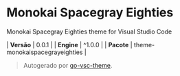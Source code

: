 # Monokai Spacegray Eighties

Monokai Spacegray Eighties theme for Visual Studio Code

| **Versão** | 0.0.1 |
| **Engine** | ^1.0.0 |
| **Pacote** | theme-monokaispacegrayeighties |

> Autogerado por [go-vsc-theme](https://github.com/natalbu/go-vsc-theme).
